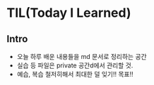 # TIL(Today I Learned) 
## Intro
- 오늘 하루 배운 내용들을 md 문서로 정리하는 공간 
- 실습 등 파일은 private 공간d에서 관리할 것.
- 예습, 복습 철저히해서 최대한 덜 잊기!! 목표!!

